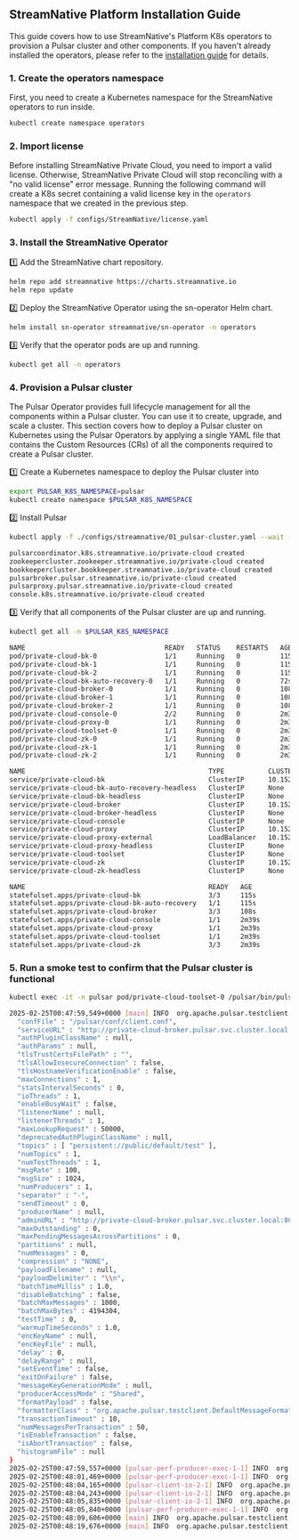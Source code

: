 StreamNative Platform Installation Guide
------

This guide covers how to use StreamNative's Platform K8s operators to provision a Pulsar cluster and other components.
If you haven't already installed the operators, please refer to the [installation guide](https://docs.streamnative.io/private/private-cloud-quickstart)
for details.

### 1. Create the operators namespace
First, you need to create a Kubernetes namespace for the StreamNative operators to run inside. 

```bash
kubectl create namespace operators
```

### 2. Import license

Before installing StreamNative Private Cloud, you need to import a valid license. Otherwise, StreamNative Private Cloud 
will stop reconciling with a "no valid license" error message. Running the following command will create a K8s secret
containing a valid license key in the `operators` namespace that we created in the previous step.

```bash
kubectl apply -f configs/StreamNative/license.yaml
```

### 3. Install the StreamNative Operator

1️⃣ Add the StreamNative chart repository.

```bash
helm repo add streamnative https://charts.streamnative.io
helm repo update
```

2️⃣ Deploy the StreamNative Operator using the sn-operator Helm chart.

```bash
helm install sn-operator streamnative/sn-operator -n operators
```

3️⃣ Verify that the operator pods are up and running.

```bash
kubectl get all -n operators
```

### 4. Provision a Pulsar cluster
The Pulsar Operator provides full lifecycle management for all the components within a Pulsar cluster. You can use it
to create, upgrade, and scale a cluster. This section covers how to deploy a Pulsar cluster on Kubernetes using the
Pulsar Operators by applying a single YAML file that contains the Custom Resources (CRs) of all the components required
to create a Pulsar cluster.

1️⃣ Create a Kubernetes namespace to deploy the Pulsar cluster into

```bash
export PULSAR_K8S_NAMESPACE=pulsar
kubectl create namespace $PULSAR_K8S_NAMESPACE
```

2️⃣ Install Pulsar

```bash
kubectl apply -f ./configs/streamnative/01_pulsar-cluster.yaml --wait --namespace $PULSAR_K8S_NAMESPACE

pulsarcoordinator.k8s.streamnative.io/private-cloud created
zookeepercluster.zookeeper.streamnative.io/private-cloud created
bookkeepercluster.bookkeeper.streamnative.io/private-cloud created
pulsarbroker.pulsar.streamnative.io/private-cloud created
pulsarproxy.pulsar.streamnative.io/private-cloud created
console.k8s.streamnative.io/private-cloud created
```


3️⃣ Verify that all components of the Pulsar cluster are up and running.

```bash
kubectl get all -n $PULSAR_K8S_NAMESPACE

NAME                                   READY   STATUS    RESTARTS   AGE
pod/private-cloud-bk-0                 1/1     Running   0          115s
pod/private-cloud-bk-1                 1/1     Running   0          115s
pod/private-cloud-bk-2                 1/1     Running   0          115s
pod/private-cloud-bk-auto-recovery-0   1/1     Running   0          72s
pod/private-cloud-broker-0             1/1     Running   0          108s
pod/private-cloud-broker-1             1/1     Running   0          108s
pod/private-cloud-broker-2             1/1     Running   0          108s
pod/private-cloud-console-0            2/2     Running   0          2m39s
pod/private-cloud-proxy-0              1/1     Running   0          2m39s
pod/private-cloud-toolset-0            1/1     Running   0          2m39s
pod/private-cloud-zk-0                 1/1     Running   0          2m39s
pod/private-cloud-zk-1                 1/1     Running   0          2m39s
pod/private-cloud-zk-2                 1/1     Running   0          2m39s

NAME                                              TYPE           CLUSTER-IP       EXTERNAL-IP     PORT(S)                                        AGE
service/private-cloud-bk                          ClusterIP      10.152.183.38    <none>          3181/TCP,8000/TCP                              115s
service/private-cloud-bk-auto-recovery-headless   ClusterIP      None             <none>          3181/TCP,8000/TCP                              115s
service/private-cloud-bk-headless                 ClusterIP      None             <none>          3181/TCP,8000/TCP                              115s
service/private-cloud-broker                      ClusterIP      10.152.183.89    <none>          6650/TCP,8080/TCP                              2m39s
service/private-cloud-broker-headless             ClusterIP      None             <none>          6650/TCP,8080/TCP                              2m39s
service/private-cloud-console                     ClusterIP      None             <none>          7750/TCP,9527/TCP                              2m39s
service/private-cloud-proxy                       ClusterIP      10.152.183.189   <none>          6650/TCP,8080/TCP                              2m39s
service/private-cloud-proxy-external              LoadBalancer   10.152.183.118   192.168.0.200   6650:32432/TCP,8080:30595/TCP                  2m39s
service/private-cloud-proxy-headless              ClusterIP      None             <none>          6650/TCP,8080/TCP                              2m39s
service/private-cloud-toolset                     ClusterIP      None             <none>          <none>                                         2m39s
service/private-cloud-zk                          ClusterIP      10.152.183.205   <none>          2181/TCP,8000/TCP,9990/TCP                     2m39s
service/private-cloud-zk-headless                 ClusterIP      None             <none>          2181/TCP,2888/TCP,3888/TCP,8000/TCP,9990/TCP   2m39s

NAME                                              READY   AGE
statefulset.apps/private-cloud-bk                 3/3     115s
statefulset.apps/private-cloud-bk-auto-recovery   1/1     115s
statefulset.apps/private-cloud-broker             3/3     108s
statefulset.apps/private-cloud-console            1/1     2m39s
statefulset.apps/private-cloud-proxy              1/1     2m39s
statefulset.apps/private-cloud-toolset            1/1     2m39s
statefulset.apps/private-cloud-zk                 3/3     2m39s
```


### 5. Run a smoke test to confirm that the Pulsar cluster is functional

```bash
kubectl exec -it -n pulsar pod/private-cloud-toolset-0 /pulsar/bin/pulsar-perf produce persistent://public/default/test

2025-02-25T00:47:59,549+0000 [main] INFO  org.apache.pulsar.testclient.PerformanceProducer - Starting Pulsar perf producer with config: {
  "confFile" : "/pulsar/conf/client.conf",
  "serviceURL" : "http://private-cloud-broker.pulsar.svc.cluster.local:8080",
  "authPluginClassName" : null,
  "authParams" : null,
  "tlsTrustCertsFilePath" : "",
  "tlsAllowInsecureConnection" : false,
  "tlsHostnameVerificationEnable" : false,
  "maxConnections" : 1,
  "statsIntervalSeconds" : 0,
  "ioThreads" : 1,
  "enableBusyWait" : false,
  "listenerName" : null,
  "listenerThreads" : 1,
  "maxLookupRequest" : 50000,
  "deprecatedAuthPluginClassName" : null,
  "topics" : [ "persistent://public/default/test" ],
  "numTopics" : 1,
  "numTestThreads" : 1,
  "msgRate" : 100,
  "msgSize" : 1024,
  "numProducers" : 1,
  "separator" : "-",
  "sendTimeout" : 0,
  "producerName" : null,
  "adminURL" : "http://private-cloud-broker.pulsar.svc.cluster.local:8080",
  "maxOutstanding" : 0,
  "maxPendingMessagesAcrossPartitions" : 0,
  "partitions" : null,
  "numMessages" : 0,
  "compression" : "NONE",
  "payloadFilename" : null,
  "payloadDelimiter" : "\\n",
  "batchTimeMillis" : 1.0,
  "disableBatching" : false,
  "batchMaxMessages" : 1000,
  "batchMaxBytes" : 4194304,
  "testTime" : 0,
  "warmupTimeSeconds" : 1.0,
  "encKeyName" : null,
  "encKeyFile" : null,
  "delay" : 0,
  "delayRange" : null,
  "setEventTime" : false,
  "exitOnFailure" : false,
  "messageKeyGenerationMode" : null,
  "producerAccessMode" : "Shared",
  "formatPayload" : false,
  "formatterClass" : "org.apache.pulsar.testclient.DefaultMessageFormatter",
  "transactionTimeout" : 10,
  "numMessagesPerTransaction" : 50,
  "isEnableTransaction" : false,
  "isAbortTransaction" : false,
  "histogramFile" : null
}
2025-02-25T00:47:59,557+0000 [pulsar-perf-producer-exec-1-1] INFO  org.apache.pulsar.testclient.PerformanceProducer - Started performance test thread 0
2025-02-25T00:48:01,469+0000 [pulsar-perf-producer-exec-1-1] INFO  org.apache.pulsar.testclient.PerformanceProducer - Adding 1 publishers on topic persistent://public/default/test
2025-02-25T00:48:04,165+0000 [pulsar-client-io-2-1] INFO  org.apache.pulsar.client.impl.ConnectionPool - [[id: 0x94d2ae56, L:/10.1.128.164:50180 - R:private-cloud-broker-2.private-cloud-broker-headless.pulsar.svc.cluster.local/10.1.128.135:6650]] Connected to server
2025-02-25T00:48:04,243+0000 [pulsar-client-io-2-1] INFO  org.apache.pulsar.client.impl.ProducerImpl - [persistent://public/default/test] [null] Creating producer on cnx [id: 0x94d2ae56, L:/10.1.128.164:50180 - R:private-cloud-broker-2.private-cloud-broker-headless.pulsar.svc.cluster.local/10.1.128.135:6650]
2025-02-25T00:48:05,835+0000 [pulsar-client-io-2-1] INFO  org.apache.pulsar.client.impl.ProducerImpl - [persistent://public/default/test] [private-cloud-1-0] Created producer on cnx [id: 0x94d2ae56, L:/10.1.128.164:50180 - R:private-cloud-broker-2.private-cloud-broker-headless.pulsar.svc.cluster.local/10.1.128.135:6650]
2025-02-25T00:48:05,840+0000 [pulsar-perf-producer-exec-1-1] INFO  org.apache.pulsar.testclient.PerformanceProducer - Created 1 producers
2025-02-25T00:48:09,606+0000 [main] INFO  org.apache.pulsar.testclient.PerformanceProducer - Throughput produced:     371 msg ---     37.1 msg/s ---      0.3 Mbit/s  --- failure      0.0 msg/s --- Latency: mean:   6.323 ms - med:   6.152 - 95pct:   7.265 - 99pct:   9.081 - 99.9pct:  11.126 - 99.99pct:  11.126 - Max:  11.126
2025-02-25T00:48:19,676+0000 [main] INFO  org.apache.pulsar.testclient.PerformanceProducer - Throughput produced:    1381 msg ---    100.0 msg/s ---      0.8 Mbit/s  --- failure      0.0 msg/s --- Latency: mean:   5.341 ms - med:   5.133 - 95pct:   5.845 - 99pct:   8.022 - 99.9pct:  34.471 - 99.99pct:  38.268 - Max:  38.268

```


